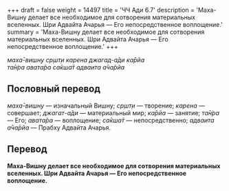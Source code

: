 +++
draft = false
weight = 14497
title = 'ЧЧ Ади 6.7'
description = 'Маха-Вишну делает все необходимое для сотворения материальных вселенных. Шри Адвайта Ачарья — Его непосредственное воплощение.'
summary = 'Маха-Вишну делает все необходимое для сотворения материальных вселенных. Шри Адвайта Ачарья — Его непосредственное воплощение.'
+++

_маха̄-вишн̣у ср̣шт̣и карена джагад-а̄ди ка̄рйа  
та̄н̇ра авата̄ра са̄кша̄т адваита а̄ча̄рйа_

## Пословный перевод

_маха̄_\-_вишн̣у_ — изначальный Вишну; _ср̣шт̣и_ — творение; _карена_ — совершает; _джагат_\-_а̄ди_ — материальный мир; _ка̄рйа_ — занятие; _та̄н̇ра_ — Его; _авата̄ра_ — воплощение; _са̄кша̄т_ — непосредственно; _адваита_ _а̄ча̄рйа_ — Прабху Адвайта Ачарья.

## Перевод

**Маха-Вишну делает все необходимое для сотворения материальных вселенных. Шри Адвайта Ачарья — Его непосредственное воплощение.**
